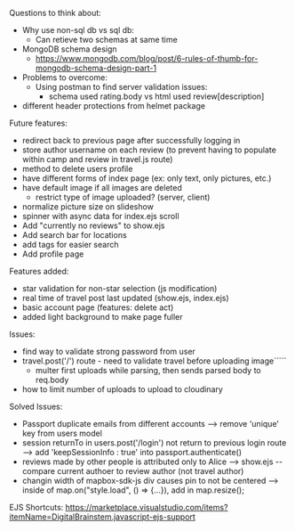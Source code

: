 Questions to think about:
- Why use non-sql db vs sql db:
    - Can retieve two schemas at same time 
- MongoDB schema design
    - https://www.mongodb.com/blog/post/6-rules-of-thumb-for-mongodb-schema-design-part-1
- Problems to overcome:
    - Using postman to find server validation issues: 
        - schema used rating.body vs html used review[description]
- different header protections from helmet package

Future features:
- redirect back to previous page after successfully logging in
- store author username on each review (to prevent having to populate within camp and review in travel.js route)
- method to delete users profile
- have different forms of index page (ex: only text, only pictures, etc.)
- have default image if all images are deleted
    - restrict type of image uploaded? (server, client)
- normalize picture size on slideshow
- spinner with async data for index.ejs scroll 
- Add "currently no reviews" to show.ejs
- Add search bar for locations
- add tags for easier search
- Add profile page

Features added:
- star validation for non-star selection (js modification)
- real time of travel post last updated (show.ejs, index.ejs)
- basic account page (features: delete act)
- added light background to make page fuller

Issues:
- find way to validate strong password from user
- travel.post('/') route - need to validate travel before uploading image`````
    - multer first uploads while parsing, then sends parsed body to req.body 
- how to limit number of uploads to upload to cloudinary

Solved Issues:
- Passport duplicate emails from different accounts 
    --> remove 'unique' key from users model 
- session returnTo in users.post('/login') not return to previous login route
    --> add 'keepSessionInfo : true' into passport.authenticate()
- reviews made by other people is attributed only to Alice
    --> show.ejs -- compare current authoer to review author (not travel author)
- changin width of mapbox-sdk-js div causes pin to not be centered 
    --> inside of map.on("style.load", () => {...}), add in map.resize(); 

EJS Shortcuts: https://marketplace.visualstudio.com/items?itemName=DigitalBrainstem.javascript-ejs-support

